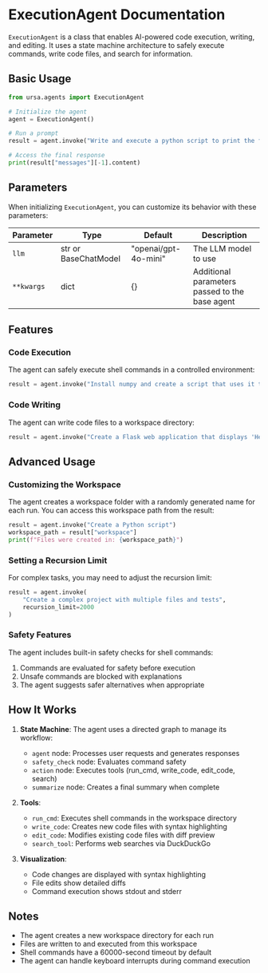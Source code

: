 # ExecutionAgent Documentation

`ExecutionAgent` is a class that enables AI-powered code execution, writing, and editing. It uses a state machine architecture to safely execute commands, write code files, and search for information.

## Basic Usage

```python
from ursa.agents import ExecutionAgent

# Initialize the agent
agent = ExecutionAgent()

# Run a prompt
result = agent.invoke("Write and execute a python script to print the first 10 integers.")

# Access the final response
print(result["messages"][-1].content)
```

## Parameters

When initializing `ExecutionAgent`, you can customize its behavior with these parameters:

| Parameter | Type | Default | Description |
|-----------|------|---------|-------------|
| `llm` | str or BaseChatModel | "openai/gpt-4o-mini" | The LLM model to use |
| `**kwargs` | dict | {} | Additional parameters passed to the base agent |

## Features

### Code Execution

The agent can safely execute shell commands in a controlled environment:

```python
result = agent.invoke("Install numpy and create a script that uses it to calculate the mean of [1, 2, 3, 4, 5]")
```

### Code Writing

The agent can write code files to a workspace directory:

```python
result = agent.invoke("Create a Flask web application that displays 'Hello World'")
```

## Advanced Usage

### Customizing the Workspace

The agent creates a workspace folder with a randomly generated name for each run. You can access this workspace path from the result:

```python
result = agent.invoke("Create a Python script")
workspace_path = result["workspace"]
print(f"Files were created in: {workspace_path}")
```

### Setting a Recursion Limit

For complex tasks, you may need to adjust the recursion limit:

```python
result = agent.invoke(
    "Create a complex project with multiple files and tests", 
    recursion_limit=2000
)
```

### Safety Features

The agent includes built-in safety checks for shell commands:

1. Commands are evaluated for safety before execution
2. Unsafe commands are blocked with explanations
3. The agent suggests safer alternatives when appropriate

## How It Works

1. **State Machine**: The agent uses a directed graph to manage its workflow:
   - `agent` node: Processes user requests and generates responses
   - `safety_check` node: Evaluates command safety
   - `action` node: Executes tools (run_cmd, write_code, edit_code, search)
   - `summarize` node: Creates a final summary when complete

2. **Tools**:
   - `run_cmd`: Executes shell commands in the workspace directory
   - `write_code`: Creates new code files with syntax highlighting
   - `edit_code`: Modifies existing code files with diff preview
   - `search_tool`: Performs web searches via DuckDuckGo

3. **Visualization**:
   - Code changes are displayed with syntax highlighting
   - File edits show detailed diffs
   - Command execution shows stdout and stderr

## Notes

- The agent creates a new workspace directory for each run
- Files are written to and executed from this workspace
- Shell commands have a 60000-second timeout by default
- The agent can handle keyboard interrupts during command execution